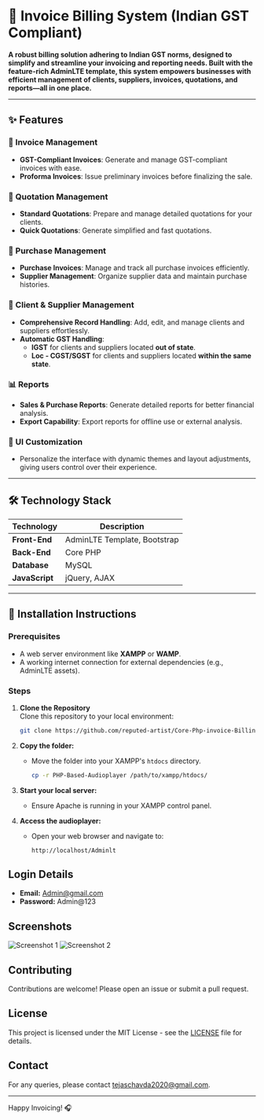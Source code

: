# 🧾 Invoice Billing System (Indian GST Compliant)

**A robust billing solution adhering to Indian GST norms, designed to simplify and streamline your invoicing and reporting needs. Built with the feature-rich AdminLTE template, this system empowers businesses with efficient management of clients, suppliers, invoices, quotations, and reports—all in one place.**

---

## ✨ Features

### 🔖 Invoice Management
- **GST-Compliant Invoices**: Generate and manage GST-compliant invoices with ease.
- **Proforma Invoices**: Issue preliminary invoices before finalizing the sale.

### 📜 Quotation Management
- **Standard Quotations**: Prepare and manage detailed quotations for your clients.
- **Quick Quotations**: Generate simplified and fast quotations.

### 🛒 Purchase Management
- **Purchase Invoices**: Manage and track all purchase invoices efficiently.
- **Supplier Management**: Organize supplier data and maintain purchase histories.

### 👥 Client & Supplier Management
- **Comprehensive Record Handling**: Add, edit, and manage clients and suppliers effortlessly.
- **Automatic GST Handling**:
  - **IGST** for clients and suppliers located **out of state**.
  - **Loc - CGST/SGST** for clients and suppliers located **within the same state**.

### 📊 Reports
- **Sales & Purchase Reports**: Generate detailed reports for better financial analysis.
- **Export Capability**: Export reports for offline use or external analysis.

### 🎨 UI Customization
- Personalize the interface with dynamic themes and layout adjustments, giving users control over their experience.

---

## 🛠️ Technology Stack

| **Technology**     | **Description**                           |
|---------------------|-------------------------------------------|
| **Front-End**       | AdminLTE Template, Bootstrap             |
| **Back-End**        | Core PHP                                 |
| **Database**        | MySQL                                    |
| **JavaScript**      | jQuery, AJAX                             |

---

## 🚀 Installation Instructions

### Prerequisites
- A web server environment like **XAMPP** or **WAMP**.
- A working internet connection for external dependencies (e.g., AdminLTE assets).

### Steps
1. **Clone the Repository**  
   Clone this repository to your local environment:
   ```bash
   git clone https://github.com/reputed-artist/Core-Php-invoice-Billing-System-as-per-Indian-GST-System.git

2. **Copy the folder:**
    - Move the folder into your XAMPP's `htdocs` directory.
      ```sh
      cp -r PHP-Based-Audioplayer /path/to/xampp/htdocs/
      ```

3. **Start your local server:**
    - Ensure Apache is running in your XAMPP control panel.

4. **Access the audioplayer:**
    - Open your web browser and navigate to:
      ```
      http://localhost/Adminlt

## Login Details
 - **Email:** Admin@gmail.com
 - **Password:** Admin@123
  
## Screenshots

![Screenshot 1](path/to/screenshot1.png)
![Screenshot 2](path/to/screenshot2.png)

## Contributing
Contributions are welcome! Please open an issue or submit a pull request.

## License
This project is licensed under the MIT License - see the [LICENSE](LICENSE) file for details.

## Contact
For any queries, please contact [tejaschavda2020@gmail.com](mailto:tejaschavda2020@gmail.com).

---

Happy Invoicing! 🎧
